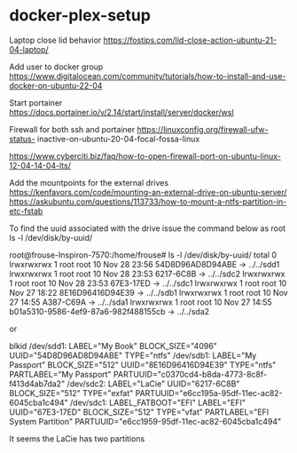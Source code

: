 # docker-plex-setup

Laptop close lid behavior
https://fostips.com/lid-close-action-ubuntu-21-04-laptop/

Add user to docker group
https://www.digitalocean.com/community/tutorials/how-to-install-and-use-docker-on-ubuntu-22-04

Start portainer
https://docs.portainer.io/v/2.14/start/install/server/docker/wsl

Firewall for both ssh and portainer
https://linuxconfig.org/firewall-ufw-status-
inactive-on-ubuntu-20-04-focal-fossa-linux

https://www.cyberciti.biz/faq/how-to-open-firewall-port-on-ubuntu-linux-12-04-14-04-lts/

Add the mountpoints for the external drives
https://kenfavors.com/code/mounting-an-external-drive-on-ubuntu-server/
https://askubuntu.com/questions/113733/how-to-mount-a-ntfs-partition-in-etc-fstab

To find the uuid associated with the drive issue the command below as root
ls -l /dev/disk/by-uuid/

root@frouse-Inspiron-7570:/home/frouse# ls -l /dev/disk/by-uuid/
total 0
lrwxrwxrwx 1 root root 10 Nov 28 23:56 54D8D96AD8D94ABE -> ../../sdd1
lrwxrwxrwx 1 root root 10 Nov 28 23:53 6217-6C8B -> ../../sdc2
lrwxrwxrwx 1 root root 10 Nov 28 23:53 67E3-17ED -> ../../sdc1
lrwxrwxrwx 1 root root 10 Nov 27 18:22 8E16D96416D94E39 -> ../../sdb1
lrwxrwxrwx 1 root root 10 Nov 27 14:55 A387-C69A -> ../../sda1
lrwxrwxrwx 1 root root 10 Nov 27 14:55 b01a5310-9586-4ef9-87a6-982f488155cb -> ../../sda2

or

blkid
/dev/sdd1: LABEL="My Book" BLOCK_SIZE="4096" UUID="54D8D96AD8D94ABE" TYPE="ntfs"
/dev/sdb1: LABEL="My Passport" BLOCK_SIZE="512" UUID="8E16D96416D94E39" TYPE="ntfs" PARTLABEL="My Passport" PARTUUID="c0370cd4-b8da-4773-8c8f-f413d4ab7da2"
/dev/sdc2: LABEL="LaCie" UUID="6217-6C8B" BLOCK_SIZE="512" TYPE="exfat" PARTUUID="e6cc195a-95df-11ec-ac82-6045cba1c494"
/dev/sdc1: LABEL_FATBOOT="EFI" LABEL="EFI" UUID="67E3-17ED" BLOCK_SIZE="512" TYPE="vfat" PARTLABEL="EFI System Partition" PARTUUID="e6cc1959-95df-11ec-ac82-6045cba1c494"

It seems the LaCie has two partitions





